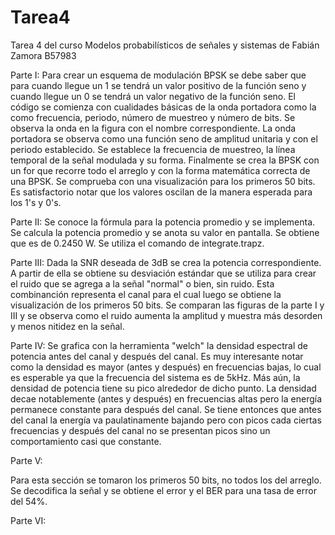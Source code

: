 # Tarea4
Tarea 4 del curso Modelos probabilísticos de señales y sistemas de Fabián Zamora B57983

Parte I:
Para crear un esquema de modulación BPSK se debe saber que para cuando llegue un 1 se tendrá un valor positivo de la función seno y cuando llegue un 0 se tendrá un valor negativo de la función seno. 
El código se comienza con cualidades básicas de la onda portadora como la como frecuencia, periodo, número de muestreo y número de bits. Se observa la onda en la figura con el nombre correspondiente. La onda portadora se observa como una función seno de amplitud unitaria y con el periodo establecido.
Se establece la frecuencia de muestreo, la línea temporal de la señal modulada y su forma. Finalmente se crea la BPSK con un for que recorre todo el arreglo y con la forma matemática correcta de una BPSK. Se comprueba con una visualización para los primeros 50 bits. Es satisfactorio notar que los valores oscilan de la manera esperada para los 1's y 0's.

Parte II:
Se conoce la fórmula para la potencia promedio y se implementa. Se calcula la potencia promedio y se anota su valor en pantalla. Se obtiene que es de 0.2450 W. Se utiliza el comando de integrate.trapz.

Parte III:
Dada la SNR deseada de 3dB se crea la potencia correspondiente. A partir de ella se obtiene su desviación estándar que se utiliza para crear el ruido que se agrega a la señal "normal" o bien, sin ruido. Esta combinanción representa el canal para el cual luego se obtiene la visualización de los primeros 50 bits. Se comparan las figuras de la parte I y III y se observa como el ruido aumenta la amplitud y muestra más desorden y menos nitidez en la señal. 

Parte IV:
Se grafica con la herramienta "welch" la densidad espectral de potencia antes del canal y después del canal. Es muy interesante notar como la densidad es mayor (antes y después) en frecuencias bajas, lo cual es esperable ya que la frecuencia del sistema es de 5kHz. Más aún, la densidad de potencia tiene su pico alrededor de dicho punto. La densidad decae notablemente (antes y después) en frecuencias altas pero la energía permanece constante para después del canal. Se tiene entonces que antes del canal la energía va paulatinamente bajando pero con picos cada ciertas frecuencias y después del canal no se presentan picos sino un comportamiento casi que constante. 

Parte V:

Para esta sección se tomaron los primeros 50 bits, no todos los del arreglo. Se decodifica la señal y se obtiene el error y el BER para una tasa de error del 54%. 

Parte VI:

